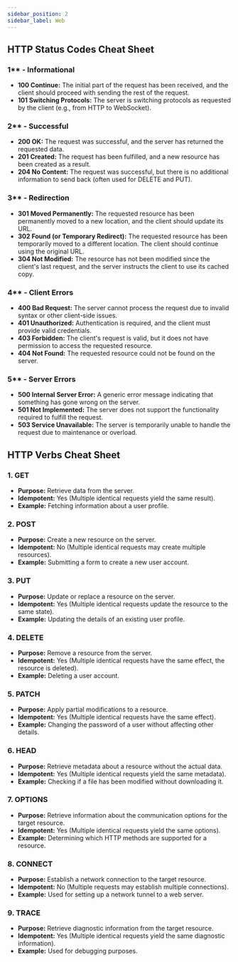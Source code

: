 ```yaml
---
sidebar_position: 2
sidebar_label: Web
---
```



## HTTP Status Codes Cheat Sheet

### 1\*\* - Informational

- **100 Continue:** The initial part of the request has been received, and the client should proceed with sending the rest of the request.
- **101 Switching Protocols:** The server is switching protocols as requested by the client (e.g., from HTTP to WebSocket).

### 2\*\* - Successful

- **200 OK:** The request was successful, and the server has returned the requested data.
- **201 Created:** The request has been fulfilled, and a new resource has been created as a result.
- **204 No Content:** The request was successful, but there is no additional information to send back (often used for DELETE and PUT).

### 3\*\* - Redirection

- **301 Moved Permanently:** The requested resource has been permanently moved to a new location, and the client should update its URL.
- **302 Found (or Temporary Redirect):** The requested resource has been temporarily moved to a different location. The client should continue using the original URL.
- **304 Not Modified:** The resource has not been modified since the client's last request, and the server instructs the client to use its cached copy.

### 4\*\* - Client Errors

- **400 Bad Request:** The server cannot process the request due to invalid syntax or other client-side issues.
- **401 Unauthorized:** Authentication is required, and the client must provide valid credentials.
- **403 Forbidden:** The client's request is valid, but it does not have permission to access the requested resource.
- **404 Not Found:** The requested resource could not be found on the server.

### 5\*\* - Server Errors

- **500 Internal Server Error:** A generic error message indicating that something has gone wrong on the server.
- **501 Not Implemented:** The server does not support the functionality required to fulfill the request.
- **503 Service Unavailable:** The server is temporarily unable to handle the request due to maintenance or overload.

## HTTP Verbs Cheat Sheet

### 1. GET

- **Purpose:** Retrieve data from the server.
- **Idempotent:** Yes (Multiple identical requests yield the same result).
- **Example:** Fetching information about a user profile.

### 2. POST

- **Purpose:** Create a new resource on the server.
- **Idempotent:** No (Multiple identical requests may create multiple resources).
- **Example:** Submitting a form to create a new user account.

### 3. PUT

- **Purpose:** Update or replace a resource on the server.
- **Idempotent:** Yes (Multiple identical requests update the resource to the same state).
- **Example:** Updating the details of an existing user profile.

### 4. DELETE

- **Purpose:** Remove a resource from the server.
- **Idempotent:** Yes (Multiple identical requests have the same effect, the resource is deleted).
- **Example:** Deleting a user account.

### 5. PATCH

- **Purpose:** Apply partial modifications to a resource.
- **Idempotent:** Yes (Multiple identical requests have the same effect).
- **Example:** Changing the password of a user without affecting other details.

### 6. HEAD

- **Purpose:** Retrieve metadata about a resource without the actual data.
- **Idempotent:** Yes (Multiple identical requests yield the same metadata).
- **Example:** Checking if a file has been modified without downloading it.

### 7. OPTIONS

- **Purpose:** Retrieve information about the communication options for the target resource.
- **Idempotent:** Yes (Multiple identical requests yield the same options).
- **Example:** Determining which HTTP methods are supported for a resource.

### 8. CONNECT

- **Purpose:** Establish a network connection to the target resource.
- **Idempotent:** No (Multiple requests may establish multiple connections).
- **Example:** Used for setting up a network tunnel to a web server.

### 9. TRACE

- **Purpose:** Retrieve diagnostic information from the target resource.
- **Idempotent:** Yes (Multiple identical requests yield the same diagnostic information).
- **Example:** Used for debugging purposes.
